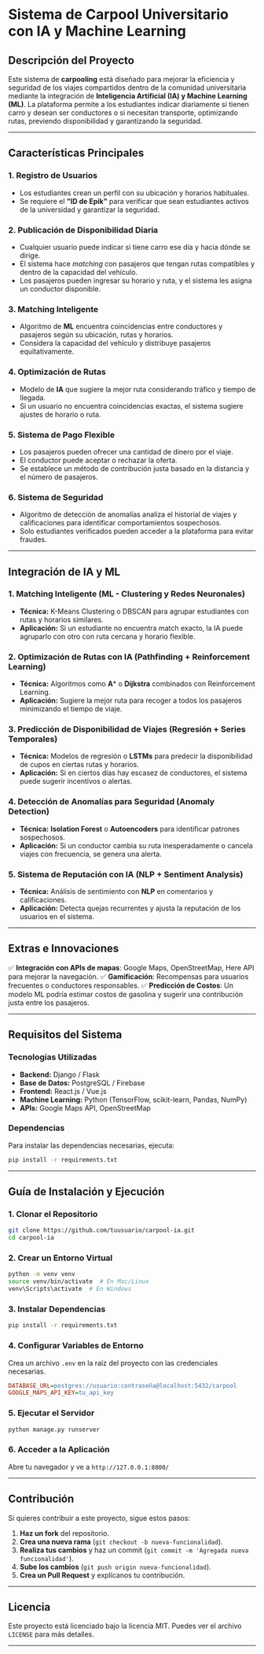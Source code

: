 # Sistema de Carpool Universitario con IA y Machine Learning

## Descripción del Proyecto

Este sistema de **carpooling** está diseñado para mejorar la eficiencia y seguridad de los viajes compartidos dentro de la comunidad universitaria mediante la integración de **Inteligencia Artificial (IA) y Machine Learning (ML)**. La plataforma permite a los estudiantes indicar diariamente si tienen carro y desean ser conductores o si necesitan transporte, optimizando rutas, previendo disponibilidad y garantizando la seguridad.

---

## **Características Principales**

### **1. Registro de Usuarios**

- Los estudiantes crean un perfil con su ubicación y horarios habituales.
- Se requiere el **"ID de Epik"** para verificar que sean estudiantes activos de la universidad y garantizar la seguridad.

### **2. Publicación de Disponibilidad Diaria**

- Cualquier usuario puede indicar si tiene carro ese día y hacia dónde se dirige.
- El sistema hace *matching* con pasajeros que tengan rutas compatibles y dentro de la capacidad del vehículo.
- Los pasajeros pueden ingresar su horario y ruta, y el sistema les asigna un conductor disponible.

### **3. Matching Inteligente**

- Algoritmo de **ML** encuentra coincidencias entre conductores y pasajeros según su ubicación, rutas y horarios.
- Considera la capacidad del vehículo y distribuye pasajeros equitativamente.

### **4. Optimización de Rutas**

- Modelo de **IA** que sugiere la mejor ruta considerando tráfico y tiempo de llegada.
- Si un usuario no encuentra coincidencias exactas, el sistema sugiere ajustes de horario o ruta.

### **5. Sistema de Pago Flexible**

- Los pasajeros pueden ofrecer una cantidad de dinero por el viaje.
- El conductor puede aceptar o rechazar la oferta.
- Se establece un método de contribución justa basado en la distancia y el número de pasajeros.

### **6. Sistema de Seguridad**

- Algoritmo de detección de anomalías analiza el historial de viajes y calificaciones para identificar comportamientos sospechosos.
- Solo estudiantes verificados pueden acceder a la plataforma para evitar fraudes.

---

## **Integración de IA y ML**

### **1. Matching Inteligente (ML - Clustering y Redes Neuronales)**

- **Técnica:** K-Means Clustering o DBSCAN para agrupar estudiantes con rutas y horarios similares.
- **Aplicación:** Si un estudiante no encuentra match exacto, la IA puede agruparlo con otro con ruta cercana y horario flexible.

### **2. Optimización de Rutas con IA (Pathfinding + Reinforcement Learning)**

- **Técnica:** Algoritmos como **A**\* o **Dijkstra** combinados con Reinforcement Learning.
- **Aplicación:** Sugiere la mejor ruta para recoger a todos los pasajeros minimizando el tiempo de viaje.

### **3. Predicción de Disponibilidad de Viajes (Regresión + Series Temporales)**

- **Técnica:** Modelos de regresión o **LSTMs** para predecir la disponibilidad de cupos en ciertas rutas y horarios.
- **Aplicación:** Si en ciertos días hay escasez de conductores, el sistema puede sugerir incentivos o alertas.

### **4. Detección de Anomalías para Seguridad (Anomaly Detection)**

- **Técnica:** **Isolation Forest** o **Autoencoders** para identificar patrones sospechosos.
- **Aplicación:** Si un conductor cambia su ruta inesperadamente o cancela viajes con frecuencia, se genera una alerta.

### **5. Sistema de Reputación con IA (NLP + Sentiment Analysis)**

- **Técnica:** Análisis de sentimiento con **NLP** en comentarios y calificaciones.
- **Aplicación:** Detecta quejas recurrentes y ajusta la reputación de los usuarios en el sistema.

---

## **Extras e Innovaciones**

✅ **Integración con APIs de mapas**: Google Maps, OpenStreetMap, Here API para mejorar la navegación. ✅ **Gamificación**: Recompensas para usuarios frecuentes o conductores responsables. ✅ **Predicción de Costos**: Un modelo ML podría estimar costos de gasolina y sugerir una contribución justa entre los pasajeros.

---

## **Requisitos del Sistema**

### **Tecnologías Utilizadas**

- **Backend:** Django / Flask
- **Base de Datos:** PostgreSQL / Firebase
- **Frontend:** React.js / Vue.js
- **Machine Learning:** Python (TensorFlow, scikit-learn, Pandas, NumPy)
- **APIs:** Google Maps API, OpenStreetMap

### **Dependencias**

Para instalar las dependencias necesarias, ejecuta:

```bash
pip install -r requirements.txt
```

---

## **Guía de Instalación y Ejecución**

### **1. Clonar el Repositorio**

```bash
git clone https://github.com/tuusuario/carpool-ia.git
cd carpool-ia
```

### **2. Crear un Entorno Virtual**

```bash
python -m venv venv
source venv/bin/activate  # En Mac/Linux
venv\Scripts\activate  # En Windows
```

### **3. Instalar Dependencias**

```bash
pip install -r requirements.txt
```

### **4. Configurar Variables de Entorno**

Crea un archivo `.env` en la raíz del proyecto con las credenciales necesarias.

```ini
DATABASE_URL=postgres://usuario:contraseña@localhost:5432/carpool
GOOGLE_MAPS_API_KEY=tu_api_key
```

### **5. Ejecutar el Servidor**

```bash
python manage.py runserver
```

### **6. Acceder a la Aplicación**

Abre tu navegador y ve a `http://127.0.0.1:8000/`

---

## **Contribución**

Si quieres contribuir a este proyecto, sigue estos pasos:

1. **Haz un fork** del repositorio.
2. **Crea una nueva rama** (`git checkout -b nueva-funcionalidad`).
3. **Realiza tus cambios** y haz un commit (`git commit -m 'Agregada nueva funcionalidad'`).
4. **Sube los cambios** (`git push origin nueva-funcionalidad`).
5. **Crea un Pull Request** y explícanos tu contribución.

---

## **Licencia**

Este proyecto está licenciado bajo la licencia MIT. Puedes ver el archivo `LICENSE` para más detalles.

---





